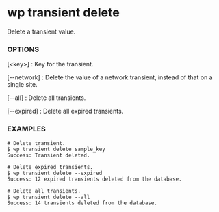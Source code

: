 # wp transient delete

Delete a transient value.

### OPTIONS

[&lt;key&gt;]
: Key for the transient.

[\--network]
: Delete the value of a network transient, instead of that on a single site.

[\--all]
: Delete all transients.

[\--expired]
: Delete all expired transients.

### EXAMPLES

    # Delete transient.
    $ wp transient delete sample_key
    Success: Transient deleted.

    # Delete expired transients.
    $ wp transient delete --expired
    Success: 12 expired transients deleted from the database.

    # Delete all transients.
    $ wp transient delete --all
    Success: 14 transients deleted from the database.


